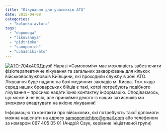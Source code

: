 ```yaml
---
title: "Лікування для учасників АТО"
date: 2015-04-08
categories: 
  - "kolonka-avtora"
tags: 
  - "dopomoga"
  - "likuvannya"
  - "pidtrimka"
  - "samopomich"
  - "uchasniki-ato"
---
```


[![ATO-704x400](https://mpz.brovary.org/wp-content/uploads/2015/04/ATO-704x400.jpg)](https://mpz.brovary.org/wp-content/uploads/2015/04/ATO-704x400.jpg)Друзі! Наразі «Самопоміч» має можливість забезпечити фізіотерапевтичне лікування та загальних захворювань для кількох військовослужбовців Київщини, які проходили службу в зоні АТО. Лікування буде надано на базі медичних закладів м. Києва. Тож якщо серед наших броварських бійців є такі, котрі потребують подібного лікування – просимо надати їхню контактну інформацію. Сподіваємось, що може й не всіх, але принаймні декого із наших захисників ми зможемо влаштувати на якісне лікування!

Інформацію та контакти про військових, які потребують такої допомоги можна надіслати на адресу [samopomichbro@gmail.com](mailto:samopomichbro@gmail.com) або телефоном за номером 067 405 05 01 (Андрій Саук, керівник Ініціативної групи)
